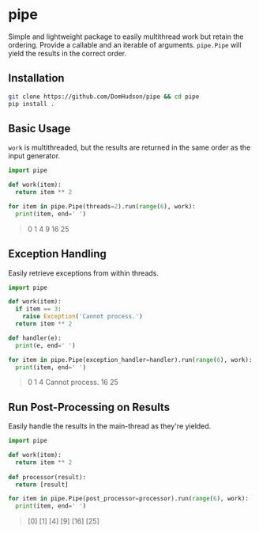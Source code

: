 # pipe

Simple and lightweight package to easily multithread work but retain the ordering. Provide a callable and an iterable of arguments. `pipe.Pipe` will yield the results in the correct order.

## Installation
```bash
git clone https://github.com/DomHudson/pipe && cd pipe
pip install .
```

## Basic Usage

`work` is multithreaded, but the results are returned in the same order as the input generator. 

```python
import pipe

def work(item):
  return item ** 2

for item in pipe.Pipe(threads=2).run(range(6), work):
  print(item, end=' ')
```
> 0 1 4 9 16 25

## Exception Handling

Easily retrieve exceptions from within threads.

```python
import pipe

def work(item):
  if item == 3:
    raise Exception('Cannot process.')
  return item ** 2

def handler(e):
  print(e, end=' ')

for item in pipe.Pipe(exception_handler=handler).run(range(6), work):
  print(item, end=' ')
```
> 0 1 4 Cannot process. 16 25 

## Run Post-Processing on Results

Easily handle the results in the main-thread as they're yielded.

```python
import pipe

def work(item):
  return item ** 2
  
def processor(result):
  return [result]

for item in pipe.Pipe(post_processor=processor).run(range(6), work):
  print(item, end=' ')
```
> [0] [1] [4] [9] [16] [25] 
